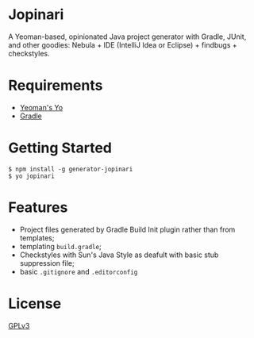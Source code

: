 # Jopinari #

A Yeoman-based, opinionated Java project generator with Gradle, JUnit, and other goodies: Nebula + IDE (IntelliJ Idea or Eclipse) + findbugs + checkstyles.

# Requirements #

- [Yeoman's Yo](https://github.com/yeoman/yo)
- [Gradle](https://gradle.org/)

# Getting Started #

```$ npm install -g yo
$ npm install -g generator-jopinari
$ yo jopinari
```
# Features #

- Project files generated by Gradle Build Init plugin rather than from templates;
- templating `build.gradle`;
- Checkstyles with Sun's Java Style as deafult with basic stub suppression file;
- basic `.gitignore` and `.editorconfig`

# License #

[GPLv3](https://www.gnu.org/licenses/gpl-3.0.en.html)

